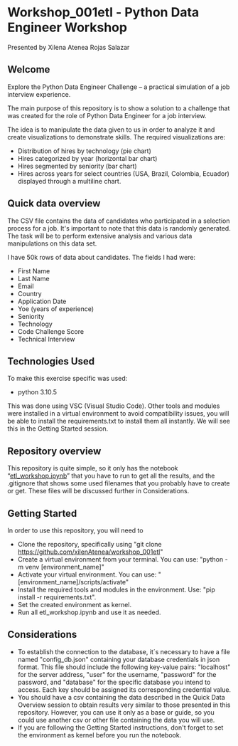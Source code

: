# Workshop_001etl - Python Data Engineer Workshop
Presented by Xilena Atenea Rojas Salazar 

## Welcome

Explore the Python Data Engineer Challenge – a practical simulation of a job interview experience.

The main purpose of this repository is to show a solution to a challenge that was created for the role of Python Data Engineer for a job interview.

The idea is to manipulate the data given to us in order to analyze it and create visualizations to demonstrate skills. The required visualizations are:

- Distribution of hires by technology (pie chart)
- Hires categorized by year (horizontal bar chart)
- Hires segmented by seniority (bar chart)
- Hires across years for select countries (USA, Brazil, Colombia, Ecuador) displayed through a multiline chart.

## Quick data overview

The CSV file contains the data of candidates who participated in a selection process for a job. It's important to note that this data is randomly generated. The task will be to perform extensive analysis and various data manipulations on this data set.

I have 50k rows of data about candidates. The fields I had were:

- First Name
- Last Name
- Email
- Country
- Application Date
- Yoe (years of experience)
- Seniority
- Technology
- Code Challenge Score
- Technical Interview

## Technologies Used

To make this exercise specific was used:

- python 3.10.5

This was done using VSC (Visual Studio Code). Other tools and modules were installed in a virtual environment to avoid compatibility issues, you will be able to install the requirements.txt to install them all instantly. We will see this in the Getting Started session.

## Repository overview

This repository is quite simple, so it only has the notebook “[etl_workshop.ipynb](https://github.com/xilenAtenea/workshop_001etl/blob/main/etl_workshop.ipynb)” that you have to run to get all the results, and the .gitignore that shows some used filenames that you probably have to create or get. These files will be discussed further in Considerations.

## Getting Started

In order to use this repository, you will need to

- Clone the repository, specifically using "git clone https://github.com/xilenAtenea/workshop_001etl"
- Create a virtual environment from your terminal. You can use: "python -m venv [environment_name]"
- Activate your virtual environment. You can use: "[environment_name]/scripts/activate"
- Install the required tools and modules in the environment. Use: "pip install -r requirements.txt".
- Set the created environment as kernel.
- Run all etl_workshop.ipynb and use it as needed.

## Considerations

- To establish the connection to the database, it´s necessary to have a file named "config_db.json" containing your database credentials in json format. This file should include the following key-value pairs: "localhost" for the server address, "user" for the username, "password" for the password, and "database" for the specific database you intend to access. Each key should be assigned its corresponding credential value.
- You should have a csv containing the data described in the Quick Data Overview session to obtain results very similar to those presented in this repository. However, you can use it only as a base or guide, so you could use another csv or other file containing the data you will use.
- If you are following the Getting Started instructions, don't forget to set the environment as kernel before you run the notebook.
